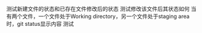 测试新建文件的状态和已存在文件修改后的状态
测试修改该文件后其状态如何
当有两个文件，一个文件处于Working directory，另一个文件处于staging area时，git status显示内容
测试
